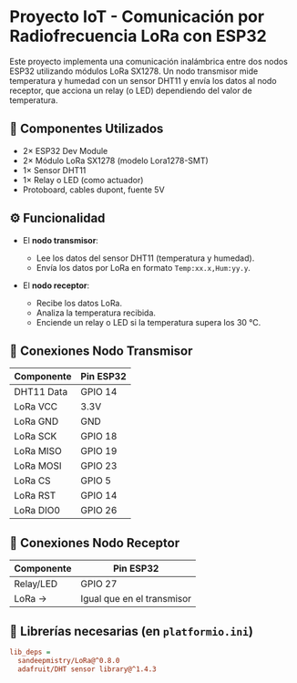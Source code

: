 # Proyecto IoT - Comunicación por Radiofrecuencia LoRa con ESP32

Este proyecto implementa una comunicación inalámbrica entre dos nodos ESP32 utilizando módulos LoRa SX1278. Un nodo transmisor mide temperatura y humedad con un sensor DHT11 y envía los datos al nodo receptor, que acciona un relay (o LED) dependiendo del valor de temperatura.

## 🔧 Componentes Utilizados

- 2× ESP32 Dev Module  
- 2× Módulo LoRa SX1278 (modelo Lora1278-SMT)  
- 1× Sensor DHT11  
- 1× Relay o LED (como actuador)  
- Protoboard, cables dupont, fuente 5V

## ⚙️ Funcionalidad

- El **nodo transmisor**:
  - Lee los datos del sensor DHT11 (temperatura y humedad).
  - Envía los datos por LoRa en formato `Temp:xx.x,Hum:yy.y`.

- El **nodo receptor**:
  - Recibe los datos LoRa.
  - Analiza la temperatura recibida.
  - Enciende un relay o LED si la temperatura supera los 30 °C.

## 🔌 Conexiones Nodo Transmisor

| Componente | Pin ESP32 |
|------------|-----------|
| DHT11 Data | GPIO 14   |
| LoRa VCC   | 3.3V      |
| LoRa GND   | GND       |
| LoRa SCK   | GPIO 18   |
| LoRa MISO  | GPIO 19   |
| LoRa MOSI  | GPIO 23   |
| LoRa CS    | GPIO 5    |
| LoRa RST   | GPIO 14   |
| LoRa DIO0  | GPIO 26   |

## 🔌 Conexiones Nodo Receptor

| Componente | Pin ESP32 |
|------------|-----------|
| Relay/LED  | GPIO 27   |
| LoRa →     | Igual que en el transmisor |

## 💾 Librerías necesarias (en `platformio.ini`)

```ini
lib_deps =
  sandeepmistry/LoRa@^0.8.0
  adafruit/DHT sensor library@^1.4.3
